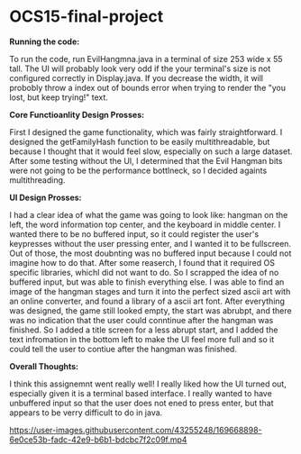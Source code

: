 # OCS15-final-project

**Running the code:**

To run the code, run EvilHangmna.java in a terminal of size 253 wide x 55 tall. The UI will probably look very odd if the your terminal's size is not configured correctly in Display.java. If you decrease the width, it will probobly throw a index out of bounds error when trying to render the "you lost, but keep trying!" text.

**Core Functioanlity Design Prosses:**

First I designed the game functionality, which was fairly straightforward. I designed the getFamilyHash function to be easily multithreadable, but because I thought that it would feel slow, especially on such a large dataset. After some testing without the UI, I determined that the Evil Hangman bits were not going to be the performance bottlneck, so I decided againts multithreading.

**UI Design Prosses:**

I had a clear idea of what the game was going to look like: hangman on the left, the word information top center, and the keyboard in middle center. I wanted there to be no buffered input, so it could register the user's keypresses without the user pressing enter, and I wanted it to be fullscreen. Out of those, the most doubnting was no buffered input because I could not imagine how to do that. After some reaserch, I found that it required OS specific libraries, whichI did not want to do. So I scrapped the idea of no buffered input, but was able to finish everything else. I was able to find an image of the hangman stages and turn it into the perfect sized ascii art with an online converter, and found a library of a ascii art font. After everything was designed, the game still looked empty, the start was abrubpt, and there was no indication that the user could conntinue after the hangman was finished. So I added a title screen for a less abrupt start, and I added the text infromation in the bottom left to make the UI feel more full and so it could tell the user to contiue after the hangman was finished.

**Overall Thoughts:**

I think this assignemnt went really well! I really liked how the UI turned out, especially given it is a terminal based interface. I really wanted to have unbuffered input so that the user does not ened to press enter, but that appears to be verry difficult to do in java.

https://user-images.githubusercontent.com/43255248/169668898-6e0ce53b-fadc-42e9-b6b1-bdcbc7f2c09f.mp4
